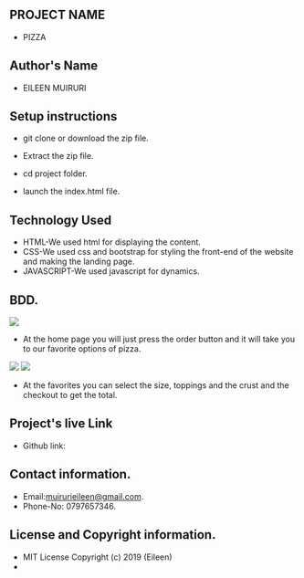 ## PROJECT NAME
 - PIZZA
 ## Author's Name
 - EILEEN MUIRURI
 
## Setup instructions 
 - git clone or download the zip file.

 - Extract the zip file.

 - cd project folder.

 - launch the index.html file.

## Technology Used
 - HTML-We used html for displaying the content.
 - CSS-We used css and bootstrap for styling the front-end of the website and making the landing page.
 - JAVASCRIPT-We used javascript for dynamics.

## BDD.
  <img src="images/home.png">



  - At the home page you will just press the order button and it will take you to our favorite options of pizza.



   <img src="images/order.png">



   <img src="images/checkout.png">

   - At the favorites you can select the size, toppings and the crust and the checkout to get the total. 


## Project's live Link
 - Github link:
## Contact information.
 - Email:muirurieileen@gmail.com.
 - Phone-No: 0797657346.
## License and Copyright information.
 - MIT License Copyright (c) 2019 (Eileen)
 - 